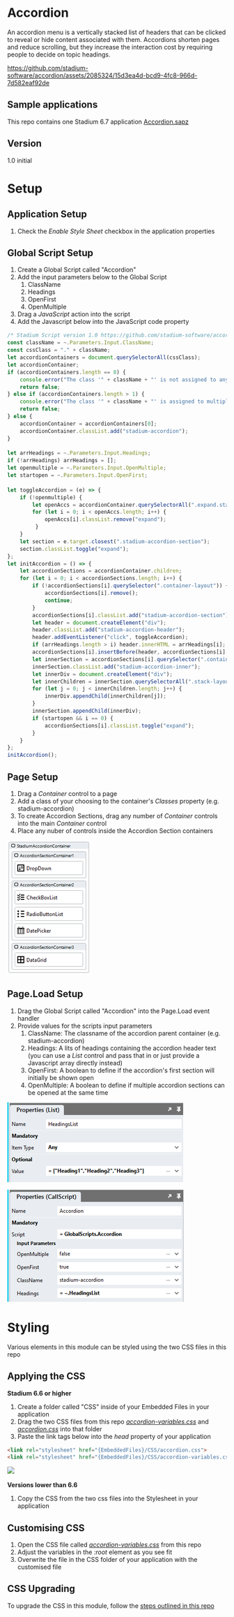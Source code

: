 # Accordion

An accordion menu is a vertically stacked list of headers that can be clicked to reveal or hide content associated with them. Accordions shorten pages and reduce scrolling, but they increase the interaction cost by requiring people to decide on topic headings.

https://github.com/stadium-software/accordion/assets/2085324/15d3ea4d-bcd9-4fc8-966d-7d582eaf92de

## Sample applications
This repo contains one Stadium 6.7 application
[Accordion.sapz](Stadium6/Accordion.sapz?raw=true)

## Version 
1.0 initial

# Setup

## Application Setup
1. Check the *Enable Style Sheet* checkbox in the application properties

## Global Script Setup
1. Create a Global Script called "Accordion"
2. Add the input parameters below to the Global Script
   1. ClassName
   2. Headings
   3. OpenFirst
   4. OpenMultiple
3. Drag a *JavaScript* action into the script
4. Add the Javascript below into the JavaScript code property
```javascript
/* Stadium Script version 1.0 https://github.com/stadium-software/accordion */
const className = ~.Parameters.Input.ClassName;
const cssClass = "." + className;
let accordionContainers = document.querySelectorAll(cssClass);
let accordionContainer;
if (accordionContainers.length == 0) {
    console.error("The class '" + className + "' is not assigned to any Container layout control");
    return false;
} else if (accordionContainers.length > 1) {
    console.error("The class '" + className + "' is assigned to multiple DropDowns. Every filterable DropDown must have a unique classname");
    return false;
} else { 
    accordionContainer = accordionContainers[0];
    accordionContainer.classList.add("stadium-accordion");
}

let arrHeadings = ~.Parameters.Input.Headings;
if (!arrHeadings) arrHeadings = [];
let openmultiple = ~.Parameters.Input.OpenMultiple;
let startopen = ~.Parameters.Input.OpenFirst;

let toggleAccordion = (e) => {
    if (!openmultiple) { 
        let openAccs = accordionContainer.querySelectorAll(".expand.stadium-accordion-section");
        for (let i = 0; i < openAccs.length; i++) {
            openAccs[i].classList.remove("expand");
         }
    }
    let section = e.target.closest(".stadium-accordion-section");
    section.classList.toggle("expand");
};
let initAccordion = () => {
    let accordionSections = accordionContainer.children;
    for (let i = 0; i < accordionSections.length; i++) {
        if (!accordionSections[i].querySelector(".container-layout")) { 
            accordionSections[i].remove();
            continue;
        }
        accordionSections[i].classList.add("stadium-accordion-section");
        let header = document.createElement("div");
        header.classList.add("stadium-accordion-header");
        header.addEventListener("click", toggleAccordion);
        if (arrHeadings.length > i) header.innerHTML = arrHeadings[i];
        accordionSections[i].insertBefore(header, accordionSections[i].firstChild);
        let innerSection = accordionSections[i].querySelector(".container-layout");
        innerSection.classList.add("stadium-accordion-inner");
        let innerDiv = document.createElement("div");
        let innerChildren = innerSection.querySelectorAll(".stack-layout-container");
        for (let j = 0; j < innerChildren.length; j++) {
            innerDiv.appendChild(innerChildren[j]);
        }
        innerSection.appendChild(innerDiv);
        if (startopen && i == 0) { 
            accordionSections[i].classList.toggle("expand");
        }
    }
};
initAccordion();
```

## Page Setup
1. Drag a *Container* control to a page
2. Add a class of your choosing to the container's *Classes* property (e.g. stadium-accordion)
3. To create Accordion Sections, drag any number of *Container* controls into the main *Container* control
4. Place any nuber of controls inside the Accordion Section containers

![](images/Page-Layout.png)

## Page.Load Setup
1. Drag the Global Script called "Accordion" into the Page.Load event handler
2. Provide values for the scripts input parameters
   1. ClassName: The classname of the accordion parent container (e.g. stadium-accordion)
   2. Headings: A lits of headings containing the accordion header text (you can use a *List* control and pass that in or just provide a Javascript array directly instead)
   3. OpenFirst: A boolean to define if the accordion's first section will initially be shown open
   4. OpenMultiple: A boolean to define if multiple accordion sections can be opened at the same time

![](images/Headings-List.png)

![](images/Script-Inputs.png)

# Styling
Various elements in this module can be styled using the two CSS files in this repo

## Applying the CSS

**Stadium 6.6 or higher**
1. Create a folder called "CSS" inside of your Embedded Files in your application
2. Drag the two CSS files from this repo [*accordion-variables.css*](accordion-variables.css) and [*accordion.css*](accordion.css) into that folder
3. Paste the link tags below into the *head* property of your application
```html
<link rel="stylesheet" href="{EmbeddedFiles}/CSS/accordion.css">
<link rel="stylesheet" href="{EmbeddedFiles}/CSS/accordion-variables.css">
``` 

![](images/ApplicationHeadProp.png)

**Versions lower than 6.6**
1. Copy the CSS from the two css files into the Stylesheet in your application

## Customising CSS
1. Open the CSS file called [*accordion-variables.css*](accordion-variables.css) from this repo
2. Adjust the variables in the *:root* element as you see fit
3. Overwrite the file in the CSS folder of your application with the customised file

## CSS Upgrading
To upgrade the CSS in this module, follow the [steps outlined in this repo](https://github.com/stadium-software/samples-upgrading)
